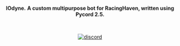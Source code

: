 <div align='center'>
    <br />
    </p>
    <p align='center'>
      <b>IOdyne.</b>
        </b></b>
      <b>A custom multipurpose bot for RacingHaven, written using Pycord 2.5.</b>
    </p>
    <br />
    <p>
        <a href="https://discord.gg/racinghaven"><img src="https://img.shields.io/discord/1077859376414593124?color=5865F2&logo=discord&logoColor=white" alt="discord"> </a>
    </p>
</div>
